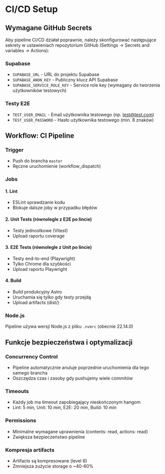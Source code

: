 # CI/CD Setup

## Wymagane GitHub Secrets

Aby pipeline CI/CD działał poprawnie, należy skonfigurować następujące sekrety w ustawieniach repozytorium GitHub (Settings → Secrets and variables → Actions):

### Supabase

- `SUPABASE_URL` - URL do projektu Supabase
- `SUPABASE_ANON_KEY` - Publiczny klucz API Supabase
- `SUPABASE_SERVICE_ROLE_KEY` - Service role key (wymagany do tworzenia użytkowników testowych)

### Testy E2E

- `TEST_USER_EMAIL` - Email użytkownika testowego (np. test@test.com)
- `TEST_USER_PASSWORD` - Hasło użytkownika testowego (min. 8 znaków)

## Workflow: CI Pipeline

### Trigger

- Push do brancha `master`
- Ręczne uruchomienie (workflow_dispatch)

### Jobs

#### 1. Lint

- ESLint sprawdzanie kodu
- Blokuje dalsze joby w przypadku błędów

#### 2. Unit Tests (równolegle z E2E po lincie)

- Testy jednostkowe (Vitest)
- Upload raportu coverage

#### 3. E2E Tests (równolegle z Unit po lincie)

- Testy end-to-end (Playwright)
- Tylko Chrome dla szybkości
- Upload raportu Playwright

#### 4. Build

- Build produkcyjny Astro
- Uruchamia się tylko gdy testy przejdą
- Upload artifacts (dist/)

### Node.js

Pipeline używa wersji Node.js z pliku `.nvmrc` (obecnie 22.14.0)

## Funkcje bezpieczeństwa i optymalizacji

### Concurrency Control

- Pipeline automatycznie anuluje poprzednie uruchomienia dla tego samego brancha
- Oszczędza czas i zasoby gdy pushujemy wiele commitów

### Timeouts

- Każdy job ma timeout zapobiegający nieskończonym hangom
- Lint: 5 min, Unit: 10 min, E2E: 20 min, Build: 10 min

### Permissions

- Minimalne wymagane uprawnienia (contents: read, actions: read)
- Zwiększa bezpieczeństwo pipeline

### Kompresja artifacts

- Artifacts są kompresowane (level 6)
- Zmniejsza zużycie storage o ~40-60%
